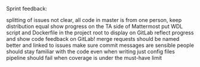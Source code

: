 Sprint feedback:

splitting of issues not clear, all code in master is from one person, keep distribution equal
show progress on the TA side of Mattermost
put WDL script and Dockerfile in the project root to display on GitLab
reflect progress and show code feedback on GitLab!
merge requests should be named better and linked to issues
make sure commit messages are sensible
people should stay familiar with the code even when writing just config files
pipeline should fail when coverage is under the must-have limit